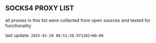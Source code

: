 ## SOCKS4 PROXY LIST

all proxies in this list were collected from open sources and tested for functionality

last update: `2025-01-20 00:51:58.971202+00:00`